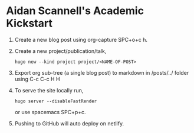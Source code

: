 # Aidan Scannell's Academic Kickstart

1. Create a new blog post using org-capture SPC+o+c h.
1. Create a new project/publication/talk,
   ```
   hugo new --kind project project/<NAME-OF-POST>
   ```
2. Export org sub-tree (a single blog post) to markdown in /posts/../ folder using C-c C-c H H
3. To serve the site locally run,
    ```
    hugo server --disableFastRender
    ```
    or use spacemacs SPC+p+c.

4. Pushing to GitHub will auto deploy on netlify.
